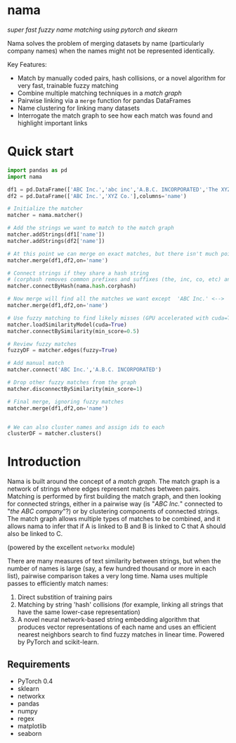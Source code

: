 # nama
_super fast fuzzy name matching using pytorch and skearn_

Nama solves the problem of merging datasets by name (particularly company names) when the names might not be represented identically.

Key Features:
- Match by manually coded pairs, hash collisions, or a novel algorithm for very fast, trainable fuzzy matching
- Combine multiple matching techniques in a _match graph_
- Pairwise linking via a `merge` function for pandas DataFrames
- Name clustering for linking many datasets
- Interrogate the match graph to see how each match was found and highlight important links

# Quick start
```python
import pandas as pd
import nama

df1 = pd.DataFrame(['ABC Inc.','abc inc','A.B.C. INCORPORATED','The XYZ Company','X Y Z CO'],columns='name')
df2 = pd.DataFrame(['ABC Inc.','XYZ Co.'],columns='name')

# Initialize the matcher
matcher = nama.matcher()

# Add the strings we want to match to the match graph
matcher.addStrings(df1['name'])
matcher.addStrings(df2['name'])

# At this point we can merge on exact matches, but there isn't much point (equivalent to pandas merge function)
matcher.merge(df1,df2,on='name')

# Connect strings if they share a hash string
# (corphash removes common prefixes and suffixes (the, inc, co, etc) and makes everything lower-case)
matcher.connectByHash(nama.hash.corphash)

# Now merge will find all the matches we want except  'ABC Inc.' <--> 'A.B.C. INCORPORATED'
matcher.merge(df1,df2,on='name')

# Use fuzzy matching to find likely misses (GPU accelerated with cuda=True)
matcher.loadSimilarityModel(cuda=True)
matcher.connectBySimilarity(min_score=0.5)

# Review fuzzy matches
fuzzyDF = matcher.edges(fuzzy=True)

# Add manual match
matcher.connect('ABC Inc.','A.B.C. INCORPORATED')

# Drop other fuzzy matches from the graph
matcher.disconnectBySimilarity(min_score=1)

# Final merge, ignoring fuzzy matches
matcher.merge(df1,df2,on='name')


# We can also cluster names and assign ids to each
clusterDF = matcher.clusters()
```



# Introduction

Nama is built around the concept of a _match graph_. The match graph is a network of strings where edges represent matches between pairs. Matching is performed by first building the match graph, and then looking for connected strings, either in a pairwise way (is "_ABC Inc._" connected to "_the ABC company_"?) or by clustering components of connected strings. The match graph allows multiple types of matches to be combined, and it allows nama to infer that if A is linked to B and B is linked to C that A should also be linked to C.


 (powered by the excellent `networkx` module)


 There are many measures of text similarity between strings, but when the number of names is large (say, a few hundred thousand or more in each list), pairwise comparison takes a very long time. Nama uses multiple passes to efficiently match names:
1. Direct substition of training pairs
2. Matching by string 'hash' collisions (for example, linking all strings that have the same lower-case representation)
3. A novel neural network-based string embedding algorithm that produces vector representations of each name and uses an efficient nearest neighbors search to find fuzzy matches in linear time. Powered by PyTorch and scikit-learn.

## Requirements
- PyTorch 0.4
- sklearn
- networkx
- pandas
- numpy
- regex
- matplotlib
- seaborn
